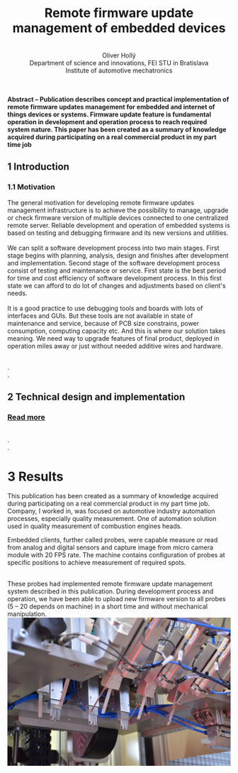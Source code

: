 # <div align="center">Remote firmware update management of embedded devices</div>

<br/>

<div align="center">Oliver Hollý</div>

<div align="center">Department of science and innovations, FEI STU in Bratislava</div>

<div align="center">Institute of automotive mechatronics</div>

<br/>
<br/>

**Abstract – Publication describes concept and practical implementation of remote firmware updates management for embedded and internet of things devices or systems. Firmware update feature is fundamental operation in development and operation process to reach required system nature. This paper has been created as a summary of knowledge acquired during participating on a real commercial product in my part time job**


## 1 Introduction
### 1.1 Motivation

The general motivation for developing remote firmware updates management infrastructure is to achieve the possibility to manage, upgrade or check firmware version of multiple devices connected to one centralized remote server. Reliable development and operation of embedded systems is based on testing and debugging firmware and its new versions and utilities.
<br/>
<br/>
We can split a software development process into two main stages. First stage begins with planning, analysis, design and finishes after development and implementation. Second stage of the software development process consist of testing and maintenance or service. First state is the best period for time and cost efficiency of software development process. In this first state we can afford to do lot of changes and adjustments based on client's needs.
<br/>
<br/>
It is a good practice to use debugging tools and boards with lots of interfaces and GUIs. But these tools are not available in state of maintenance and service, because of PCB size constrains, power consumption, computing capacity etc. And this is where our solution takes meaning. We need way to upgrade features of final product, deployed in operation miles away or just without needed additive wires and hardware.

<br/>.
<br/>.

## 2 Technical design and implementation

### [Read more](https://github.com/Zahorack/udp-firmware-uploader/blob/master/HOLLY_SVOC_2020.pdf)
<br/>.
<br/>.


# 3 Results

This publication has been created as a summary of knowledge
acquired during participating on a real commercial product in
my part time job. Company, I worked in, was focused on
automotive industry automation processes, especially quality
measurement. One of automation
solution used in quality measurement of combustion engines
heads.
<br/>

Embedded clients, further called probes, were capable
measure or read from analog and digital sensors and capture
image from micro camera module with 20 FPS rate. The
machine contains configuration of probes at specific positions
to achieve measurement of required spots.

<br/>
These probes had implemented remote firmware update
management system described in this publication. During
development process and operation, we have been able to
upload new firmware version to all probes (5 – 20 depends on
machine) in a short time and without mechanical manipulation.
<br/>

<img src="https://github.com/Zahorack/udp-firmware-uploader/blob/master/img/probes.jpg" align="center" width="600" title="hover text">


